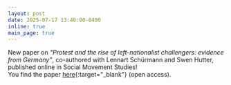 ```yaml
---
layout: post
date: 2025-07-17 13:40:00-0400
inline: true
main_page: true
---
```


New paper on <i>"Protest and the rise of left-nationalist challengers: evidence from Germany"</i>, co-authored with Lennart Schürmann and Swen Hutter, published online in Social Movement Studies!
<br>
You find the paper [here](https://doi.org/10.1080/14742837.2025.2530410){:target="_blank"} (open access).
